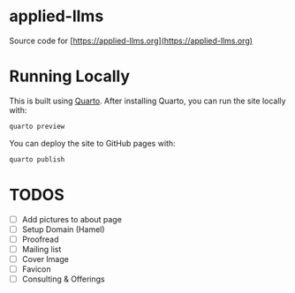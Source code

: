 # applied-llms
Source code for [https://applied-llms.org](https://applied-llms.org)

# Running Locally

This is built using [Quarto](https://quarto.org/).  After installing Quarto, you can run the site locally with:

```bash
quarto preview 
```

You can deploy the site to GitHub pages with:

```bash
quarto publish
```


# TODOS

- [ ] Add pictures to about page
- [ ] Setup Domain (Hamel)
- [ ] Proofread
- [ ] Mailing list
- [ ] Cover Image
- [ ] Favicon
- [ ] Consulting & Offerings
